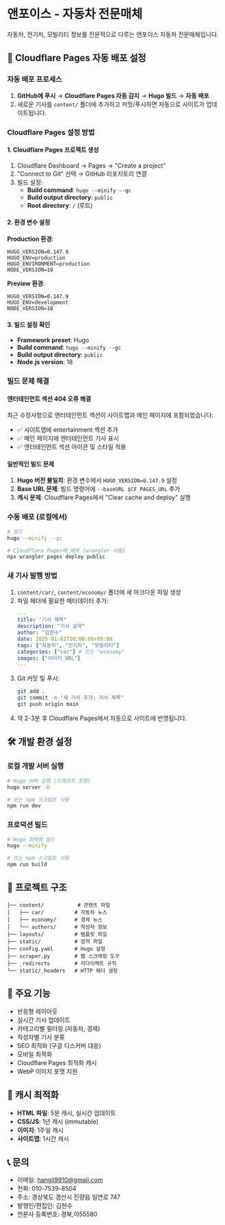 # 앤포이스 - 자동차 전문매체

자동차, 전기차, 모빌리티 정보를 전문적으로 다루는 앤포이스 자동차 전문매체입니다.

## 🚀 Cloudflare Pages 자동 배포 설정

### 자동 배포 프로세스
1. **GitHub에 푸시** → **Cloudflare Pages 자동 감지** → **Hugo 빌드** → **자동 배포**
2. 새로운 기사를 `content/` 폴더에 추가하고 커밋/푸시하면 자동으로 사이트가 업데이트됩니다.

### Cloudflare Pages 설정 방법

#### 1. Cloudflare Pages 프로젝트 생성
1. Cloudflare Dashboard → Pages → "Create a project"
2. "Connect to Git" 선택 → GitHub 리포지토리 연결
3. 빌드 설정:
   - **Build command**: `hugo --minify --gc`
   - **Build output directory**: `public`
   - **Root directory**: `/` (루트)

#### 2. 환경 변수 설정
**Production 환경**:
```
HUGO_VERSION=0.147.9
HUGO_ENV=production
HUGO_ENVIRONMENT=production
NODE_VERSION=18
```

**Preview 환경**:
```
HUGO_VERSION=0.147.9
HUGO_ENV=development
NODE_VERSION=18
```

#### 3. 빌드 설정 확인
- **Framework preset**: Hugo
- **Build command**: `hugo --minify --gc`
- **Build output directory**: `public`
- **Node.js version**: 18

### 빌드 문제 해결

#### 엔터테인먼트 섹션 404 오류 해결
최근 수정사항으로 엔터테인먼트 섹션이 사이트맵과 메인 페이지에 포함되었습니다:
- ✅ 사이트맵에 entertainment 섹션 추가
- ✅ 메인 페이지에 엔터테인먼트 기사 표시
- ✅ 엔터테인먼트 섹션 아이콘 및 스타일 적용

#### 일반적인 빌드 문제
1. **Hugo 버전 불일치**: 환경 변수에서 `HUGO_VERSION=0.147.9` 설정
2. **Base URL 문제**: 빌드 명령어에 `--baseURL $CF_PAGES_URL` 추가
3. **캐시 문제**: Cloudflare Pages에서 "Clear cache and deploy" 실행

### 수동 배포 (로컬에서)
```bash
# 빌드
hugo --minify --gc

# Cloudflare Pages에 배포 (wrangler 사용)
npx wrangler pages deploy public
```

### 새 기사 발행 방법
1. `content/car/`, `content/economy/` 폴더에 새 마크다운 파일 생성
2. 파일 헤더에 필요한 메타데이터 추가:
   ```yaml
   ---
   title: "기사 제목"
   description: "기사 요약"
   author: "김한수"
   date: 2025-01-01T10:00:00+09:00
   tags: ["자동차", "전기차", "모빌리티"]
   categories: ["car"] # 또는 "economy"
   images: ["이미지_URL"]
   ---
   ```
3. Git 커밋 및 푸시:
   ```bash
   git add .
   git commit -m "새 기사 추가: 기사 제목"
   git push origin main
   ```
4. 약 2-3분 후 Cloudflare Pages에서 자동으로 사이트에 반영됩니다.

## 🛠️ 개발 환경 설정

### 로컬 개발 서버 실행
```bash
# Hugo 서버 실행 (드래프트 포함)
hugo server -D

# 또는 npm 스크립트 사용
npm run dev
```

### 프로덕션 빌드
```bash
# Hugo 최적화 빌드
hugo --minify

# 또는 npm 스크립트 사용
npm run build
```

## 📁 프로젝트 구조
```
├── content/           # 콘텐츠 파일
│   ├── car/          # 자동차 뉴스
│   ├── economy/      # 경제 뉴스
│   └── authors/      # 작성자 정보
├── layouts/          # 템플릿 파일
├── static/           # 정적 파일
├── config.yaml       # Hugo 설정
├── scraper.py        # 웹 스크래핑 도구
├── _redirects        # 리다이렉트 규칙
└── static/_headers   # HTTP 헤더 설정
```

## 🎯 주요 기능
- 반응형 레이아웃
- 실시간 기사 업데이트
- 카테고리별 필터링 (자동차, 경제)
- 작성자별 기사 분류
- SEO 최적화 (구글 디스커버 대응)
- 모바일 최적화
- Cloudflare Pages 최적화 캐시
- WebP 이미지 포맷 지원

## 🔧 캐시 최적화
- **HTML 파일**: 5분 캐시, 실시간 업데이트
- **CSS/JS**: 1년 캐시 (immutable)
- **이미지**: 1주일 캐시
- **사이트맵**: 1시간 캐시

## 📞 문의
- 이메일: hangil9910@gmail.com
- 전화: 010-7539-8504
- 주소: 경상북도 경산시 진량읍 일연로 747
- 발행인/편집인: 김한수
- 언론사 등록번호: 경북,아55580 